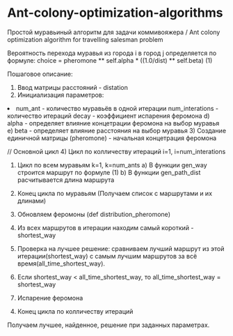 # Ant-colony-optimization-algorithms
Простой муравьиный алгоритм для задачи коммивояжера / Ant colony optimization algorithm for travelling salesman problem

Вероятность перехода муравья из города i в город j определяется по формуле:
  choice = pheromone ** self.alpha * ((1.0/dist) ** self.beta)                (1)

Пошаговое описание:
1) Ввод матрицы расстояний - distation
2) Инициализация параметров:
<li>
  num_ant - количество муравьёв в одной итерации
  num_interations - количество итераций
  decay - коэффициент испарения феромона
  d) alpha - определяет влияние концетрации феромона на выбор муравья
  e) beta - определяет влияние расстояния на выбор муравья
  3) Создание единичной матрицы (pheromone) - начальная концетрация феромона

// Основной цикл
4) Цикл по колличеству итераций i=1, i=num_interations
  1. Цикл по всем муравьям k=1, k=num_ants
    a) В функции gen_way строится маршрут по формуле (1)
    b) В функции gen_path_dist расчитывается длина маршрута
  2. Конец цикла по муравьям (Получаем список с маршрутами и их длинами)
  
  3. Обновляем феромоны (def distribution_pheromone)
  
  4. Из всех маршрутов в итерации находим самый короткий - shortest_way
  5. Проверка на лучшее решение: сравниваем лучший маршрут из этой итерации(shortest_way) с самым лучшим маршрутов за всё
  время(all_time_shortest_way).
  6. Если shortest_way < all_time_shortest_way, то all_time_shortest_way = shortest_way
  
  7. Испарение феромона

4) Конец цикла по колличеству итераций

Получаем лучшее, найденное, решение при заданных параметрах.
  

    
    
